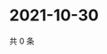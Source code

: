 # 2021-10-30

共 0 条

<!-- BEGIN WEIBO -->
<!-- 最后更新时间 Sat Oct 30 2021 07:01:05 GMT+0800 (China Standard Time) -->

<!-- END WEIBO -->
